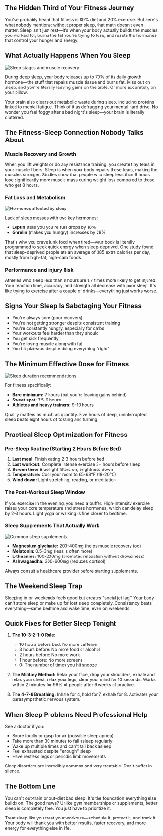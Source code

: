 ## The Hidden Third of Your Fitness Journey

You've probably heard that fitness is 80% diet and 20% exercise. But here's what nobody mentions: without proper sleep, that math doesn't even matter. Sleep isn't just rest—it's when your body actually builds the muscles you worked for, burns the fat you're trying to lose, and resets the hormones that control your hunger and energy.

## What Actually Happens When You Sleep

![Sleep stages and muscle recovery](/images/knowledge-base/f47ac10b-58cc-4372-a567-0e02b2c3d482/sleep-stages.png)

During deep sleep, your body releases up to 70% of its daily growth hormone—the stuff that repairs muscle tissue and burns fat. Miss out on sleep, and you're literally leaving gains on the table. Or more accurately, on your pillow.

Your brain also clears out metabolic waste during sleep, including proteins linked to mental fatigue. Think of it as defragging your mental hard drive. No wonder you feel foggy after a bad night's sleep—your brain is literally cluttered.

## The Fitness-Sleep Connection Nobody Talks About

### Muscle Recovery and Growth

When you lift weights or do any resistance training, you create tiny tears in your muscle fibers. Sleep is when your body repairs these tears, making the muscles stronger. Studies show that people who sleep less than 6 hours lose significantly more muscle mass during weight loss compared to those who get 8 hours.

### Fat Loss and Metabolism

![Hormones affected by sleep](/images/knowledge-base/f47ac10b-58cc-4372-a567-0e02b2c3d482/hormone-chart.png)

Lack of sleep messes with two key hormones:
- **Leptin** (tells you you're full) drops by 18%
- **Ghrelin** (makes you hungry) increases by 28%

That's why you crave junk food when tired—your body is literally programmed to seek quick energy when sleep-deprived. One study found that sleep-deprived people ate an average of 385 extra calories per day, mostly from high-fat, high-carb foods.

### Performance and Injury Risk

Athletes who sleep less than 8 hours are 1.7 times more likely to get injured. Your reaction time, accuracy, and strength all decrease with poor sleep. It's like trying to exercise after a couple of drinks—everything just works worse.

## Signs Your Sleep Is Sabotaging Your Fitness

- You're always sore (poor recovery)
- You're not getting stronger despite consistent training
- You're constantly hungry, especially for carbs
- Your workouts feel harder than they should
- You get sick frequently
- You're losing muscle along with fat
- You hit plateaus despite doing everything "right"

## The Minimum Effective Dose for Fitness

![Sleep duration recommendations](/images/knowledge-base/f47ac10b-58cc-4372-a567-0e02b2c3d482/sleep-recommendations.png)

For fitness specifically:
- **Bare minimum:** 7 hours (but you're leaving gains behind)
- **Sweet spot:** 7.5-9 hours
- **Athletes and heavy trainers:** 9-10 hours

Quality matters as much as quantity. Five hours of deep, uninterrupted sleep beats eight hours of tossing and turning.

## Practical Sleep Optimization for Fitness

### Pre-Sleep Routine (Starting 2 Hours Before Bed)

1. **Last meal:** Finish eating 2-3 hours before bed
2. **Last workout:** Complete intense exercise 3+ hours before sleep
3. **Screen time:** Blue light filters on, brightness down
4. **Temperature:** Cool your room to 65-68°F (18-20°C)
5. **Wind down:** Light stretching, reading, or meditation

### The Post-Workout Sleep Window

If you exercise in the evening, you need a buffer. High-intensity exercise raises your core temperature and stress hormones, which can delay sleep by 2-3 hours. Light yoga or walking is fine closer to bedtime.

### Sleep Supplements That Actually Work

![Common sleep supplements](/images/knowledge-base/f47ac10b-58cc-4372-a567-0e02b2c3d482/supplements.png)

- **Magnesium glycinate:** 200-400mg (helps muscle recovery too)
- **Melatonin:** 0.5-3mg (less is often more)
- **L-theanine:** 100-200mg (promotes relaxation without drowsiness)
- **Ashwagandha:** 300-600mg (reduces cortisol)

Always consult a healthcare provider before starting supplements.

## The Weekend Sleep Trap

Sleeping in on weekends feels good but creates "social jet lag." Your body can't store sleep or make up for lost sleep completely. Consistency beats everything—same bedtime and wake time, even on weekends.

## Quick Fixes for Better Sleep Tonight

1. **The 10-3-2-1-0 Rule:**
   - 10 hours before bed: No more caffeine
   - 3 hours before: No more food or alcohol
   - 2 hours before: No more work
   - 1 hour before: No more screens
   - 0: The number of times you hit snooze

2. **The Military Method:** Relax your face, drop your shoulders, exhale and relax your chest, relax your legs, clear your mind for 10 seconds. Works within 2 minutes for 96% of people after 6 weeks of practice.

3. **The 4-7-8 Breathing:** Inhale for 4, hold for 7, exhale for 8. Activates your parasympathetic nervous system.

## When Sleep Problems Need Professional Help

See a doctor if you:
- Snore loudly or gasp for air (possible sleep apnea)
- Take more than 30 minutes to fall asleep regularly
- Wake up multiple times and can't fall back asleep
- Feel exhausted despite "enough" sleep
- Have restless legs or periodic limb movements

Sleep disorders are incredibly common and very treatable. Don't suffer in silence.

## The Bottom Line

You can't out-train or out-diet bad sleep. It's the foundation everything else builds on. The good news? Unlike gym memberships or supplements, better sleep is completely free. You just have to prioritize it.

Treat sleep like you treat your workouts—schedule it, protect it, and track it. Your body will thank you with better results, faster recovery, and more energy for everything else in life.